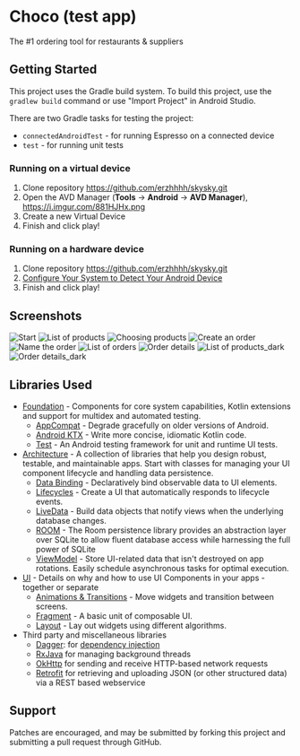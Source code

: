 Choco (test app)
=================

The #1 ordering tool for restaurants & suppliers

Getting Started
---------------
This project uses the Gradle build system. To build this project, use the
`gradlew build` command or use "Import Project" in Android Studio.

There are two Gradle tasks for testing the project:
* `connectedAndroidTest` - for running Espresso on a connected device
* `test` - for running unit tests

### Running on a virtual device

1.  Clone repository https://github.com/erzhhhh/skysky.git
2.  Open the AVD Manager (**Tools** -> **Android** -> **AVD Manager**), https://i.imgur.com/881HJHx.png
3.  Create a new Virtual Device
4.  Finish and click play!

### Running on a hardware device

1.  Clone repository https://github.com/erzhhhh/skysky.git
2.  [Configure Your System to Detect Your Android Device][96]
3.  Finish and click play!

Screenshots
-----------

![Start](screenshots/login.jpeg "Login page")
![List of products](screenshots/productsList.png "List of products")
![Choosing products](screenshots/productsChoose.png "Choosing products")
![Create an order](screenshots/productsChoose.png "Create an order")
![Name the order](screenshots/nameTheOrder.png "Name the order")
![List of orders](screenshots/ordersList.png "List of orders")
![Order details](screenshots/orderDetails.png "Detailed information about the order")
![List of products_dark](screenshots/productsListDark.png "List of products with dark mode")
![Order details_dark](screenshots/orderDetailsDark.png "Detailed information about the order with dark mode")

Libraries Used
--------------
* [Foundation][0] - Components for core system capabilities, Kotlin extensions and support for
  multidex and automated testing.
  * [AppCompat][1] - Degrade gracefully on older versions of Android.
  * [Android KTX][2] - Write more concise, idiomatic Kotlin code.
  * [Test][4] - An Android testing framework for unit and runtime UI tests.
* [Architecture][10] - A collection of libraries that help you design robust, testable, and
  maintainable apps. Start with classes for managing your UI component lifecycle and handling data
  persistence.
  * [Data Binding][11] - Declaratively bind observable data to UI elements.
  * [Lifecycles][12] - Create a UI that automatically responds to lifecycle events.
  * [LiveData][13] - Build data objects that notify views when the underlying database changes.
  * [ROOM][16] - The Room persistence library provides an abstraction layer over SQLite to allow fluent database access while harnessing the full power of SQLite
  * [ViewModel][17] - Store UI-related data that isn't destroyed on app rotations. Easily schedule
     asynchronous tasks for optimal execution.
* [UI][30] - Details on why and how to use UI Components in your apps - together or separate
  * [Animations & Transitions][31] - Move widgets and transition between screens.
  * [Fragment][34] - A basic unit of composable UI.
  * [Layout][35] - Lay out widgets using different algorithms.
* Third party and miscellaneous libraries
  * [Dagger][92]: for [dependency injection][93]
  * [RxJava][91] for managing background threads 
  * [OkHttp][94] for sending and receive HTTP-based network requests
  * [Retrofit][95] for retrieving and uploading JSON (or other structured data) via a REST based webservice

[0]: https://developer.android.com/jetpack/components
[1]: https://developer.android.com/topic/libraries/support-library/packages#v7-appcompat
[2]: https://developer.android.com/kotlin/ktx
[4]: https://developer.android.com/training/testing/
[10]: https://developer.android.com/jetpack/arch/
[11]: https://developer.android.com/topic/libraries/data-binding/
[12]: https://developer.android.com/topic/libraries/architecture/lifecycle
[13]: https://developer.android.com/topic/libraries/architecture/livedata
[14]: https://developer.android.com/topic/libraries/architecture/navigation/
[16]: https://developer.android.com/topic/libraries/architecture/room
[17]: https://developer.android.com/topic/libraries/architecture/viewmodel
[18]: https://developer.android.com/topic/libraries/architecture/workmanager
[30]: https://developer.android.com/guide/topics/ui
[31]: https://developer.android.com/training/animation/
[34]: https://developer.android.com/guide/components/fragments
[35]: https://developer.android.com/guide/topics/ui/declaring-layout
[91]: https://github.com/ReactiveX/RxJava
[92]: https://dagger.dev/
[93]: https://developer.android.com/training/dependency-injection
[94]: https://square.github.io/okhttp/
[95]: https://square.github.io/retrofit/
[96]: https://developer.android.com/studio/run/device

Support
-------

Patches are encouraged, and may be submitted by forking this project and submitting a pull request
through GitHub.
